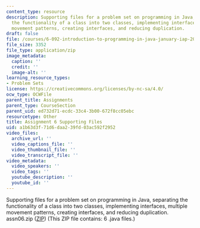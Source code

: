 ```yaml
---
content_type: resource
description: Supporting files for a problem set on programming in Java, separating
  the functionality of a class into two classes, implementing interfaces, multiple
  movement patterns, creating interfaces, and reducing duplication.
draft: false
file: /courses/6-092-introduction-to-programming-in-java-january-iap-2010/a1b63d3f71d6daa239fd03ac592f2952_assn06.zip
file_size: 3352
file_type: application/zip
image_metadata:
  caption: ''
  credit: ''
  image-alt: ''
learning_resource_types:
- Problem Sets
license: https://creativecommons.org/licenses/by-nc-sa/4.0/
ocw_type: OCWFile
parent_title: Assignments
parent_type: CourseSection
parent_uid: ed732d71-ecdc-33c4-3b00-672f8cc05ebc
resourcetype: Other
title: Assignment 6 Supporting Files
uid: a1b63d3f-71d6-daa2-39fd-03ac592f2952
video_files:
  archive_url: ''
  video_captions_file: ''
  video_thumbnail_file: ''
  video_transcript_file: ''
video_metadata:
  video_speakers: ''
  video_tags: ''
  youtube_description: ''
  youtube_id: ''
---
```

Supporting files for a problem set on programming in Java, separating the functionality of a class into two classes, implementing interfaces, multiple movement patterns, creating interfaces, and reducing duplication. assn06.zip ([ZIP](https://draft.ocw.mit.edu/courses/6-092-introduction-to-programming-in-java-january-iap-2010/resources/assn06/)) (This ZIP file contains: 6 .java files.)